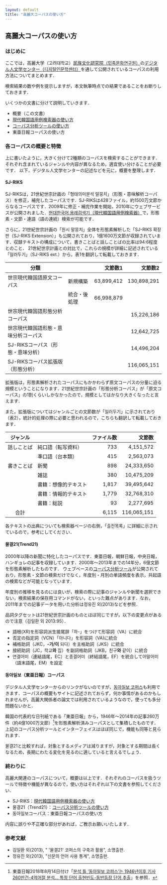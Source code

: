 ```yaml
---
layout: default
title: "高麗大コーパスの使い方"
---
```


## 高麗大コーパスの使い方

### はじめに

ここでは，高麗大学（고려대학교）[民族文化研究院（민족문화연구원）](https://riks.korea.ac.kr/)の[デジタル人文学センター（디지털인문학센터）](https://riks.korea.ac.kr/organization/digitalhumanities)を通して公開されているコーパスの利用方法についてまとめます．

検索結果の数や例を提示しますが，本文執筆時点での結果であることをお断りしておきます．

いくつかの文書に分けて説明していきます．

- 概要（この文書）
- [現代韓国語用例検索器の使い方](sjriks)
- [コーパス分析ツールの使い方](trend21)
- 東亜日報コーパスの使い方

### 各コーパスの概要と特徴

上に書いたように，大きく分けて2種類のコーパスを検索することができます．
それぞれ含まれているジャンルや内容が異なるため，適宜使い分けることが必要です．
以下，デジタル人文学センターの記述などを元に，概要を整理します．

#### SJ-RIKS

SJ-RIKSは，21世紀世宗計画の「형태의미분석 말뭉치」（形態・意味解析コーパス）を修正，補完したコーパスです．SJ-RIKSは428ファイル，約1500万文節からなるコーパスです．2009年に修正・補完作業を開始，2010年にウェブサービスが公開されました．[현대한국어 용례검색기（現代韓国語用例検索器）](http://riksdb.korea.ac.kr/)で，形態素・文節・連語（語の連続）検索が可能です．

さらに，21世紀世宗計画の「원시 말뭉치」全体を形態素解析した「SJ-RIKS 확장판（SJ-RIKS Extension）」も公開されており，1億1600万文節が収録されています．収録テキストの構成について，書きことばと話しことばの比率は94:6程度とのこと．
21世紀世宗計画との対比で，これらの規模が詳細に記述されている「일러두기」（SJ-RIKS ext.）から，表1を翻訳して転載しておきます．

|  分類  |  |  文節数1  |  文節数2  |
|--------------|---|----------:|-----------:|
| 世宗現代韓国語原文コーパス           | 新規構築     |   63,899,412| 130,898,291 |
|                                      | 統合・後処理 |   66,998,879|             |
| 世宗現代韓国語形態分析コーパス       |              |            |   15,226,186|
| 世宗現代韓国語形態・意味分析コーパス |              |            |   12,642,725|
| SJ-RIKSコーパス（形態・意味分析）    |              |            |   14,496,204|
| SJ-RIKSコーパス拡張版（形態分析）    |              |            |   116,065,151|

拡張版は，形態素解析されたコーパスにもかかわらず原文コーパスの分量に迫る規模ということになります．21世紀世宗計画の「形態分析コーパス」が「原文コーパス」の1割くらいしかなかったので，規模としてはかなり大きくなったと言えます．

また，拡張版についてはジャンルごとの文節数が「일러두기」に示されており（表2），統計的処理の際に必要と思われるので，こちらも翻訳して転載しておきます．

|   ジャンル   || ファイル数 |  文節数  |
|:----------:|:---|----------:|-----------:|
| 話しことば | 純口語（転写資料）   | 733        | 4,151,572|
|            | 準口語（台本類）     | 415        | 2,563,073|
| 書きことば | 新聞                 | 898        | 24,333,650|
|            | 雑誌                 | 380        | 10,475,209|
|            | 書籍：想像的テキスト | 1,817       | 39,495,642|
|            | 書籍：情報的テキスト | 1,779       | 32,768,310|
|            | 書籍：総説           | 93         | 2,277,695|
| 合計       || 6,115       | 116,065,151|

各テキストの出典についても検索器ページの右側，「출전목록」に詳細に示されているので，参考にしてください．

#### 물결21(Trend21)

2000年以降の新聞に特化したコーパスです．東亜日報，朝鮮日報，中央日報，ハンギョレの記事を収録しています．2000年～2013年までの14年分，6億文節を形態素解析したものです．
ウェブベースの[コーパス分析ツール](http://corpus.korea.ac.kr/)が公開されており，形態素・文節の検索だけでなく，年度別・月別の単語頻度を表示，共起語の検索などが可能となっています．

年度別の推移を見るのには良いが，検索の際に記事のジャンルや新聞を選択できない，検索結果の保存用コマンドがない，といった難点があります．なお，2011年までの記事データを用いた分析は정유진 외(2013)などを参照．

品詞タグセットは21世紀世宗計画のものとほぼ同じですが，以下の変更点があるので注意（김일환 외 2013:95）．

- 語根(XR)を形容詞派生接尾辞「하-」をつけて形容詞（VA）に統合
- 否定の指定詞（VCN）「아니다」を形容詞（VA)に統合
- 補格助詞（JKC，**-가/이** 되다）を主格助詞（JKS）に統合
- 接続助詞（JC，학교**와** 집）を副詞格助詞（JKB，친구**와** 같이）に統合
- 연결어미（連結語尾，EC）と종결어미（終結語尾，EF）を統合して어말어미（語末語尾，EM）を設定

#### 동아일보（東亜日報）コーパス

デジタル人文学センターからのリンクがないのですが，[동아일보 코퍼스](http://corpus.korea.ac.kr/donga/)も利用できます．コーパスの概要もサイトに記述されておらず，何か事情があるのかもしれませんが，高麗大関係者の論文では利用されているようなので，使っても多分問題ないかと．

韓国の代表的な日刊紙である「東亜日報」から，1946年～2014年の記事260万件（約4億1000万文節）[^donga_article1]を形態素解析済みコーパスとして集積したものです．上記のコーパス分析ツールとインターフェイスはほぼ同じで，機能も同等と見られます．

물결21と比較すれば，対象とするメディアは減りますが，対象とする期間は長くなるため，長期にわたる変化を見るのに適していると言えるでしょう．

### 終わりに

高麗大関連のコーパスについて，概要は以上です．それぞれのコーパスを扱うツールで特徴や機能が異なるので，使い方はそれぞれ以下の文書を参照してください．

- SJ-RIKS：[現代韓国語用例検索器の使い方](sjriks)
- 물결21（Trend21）：[コーパス分析ツールの使い方](trend21)
- 동아일보コーパス：東亜日報コーパスの使い方

内容に誤りや不正確な部分があれば，ご教示お願いいたします．

### 参考文献

- 김일환 외(2013), " '물결21' 코퍼스의 구축과 활용", 소명출판.
- 정유진 외(2013), "신문의 언어 사용 통계", 소명출판.

[^donga_article1]: 東亜日報2018年8月14日付け「[분석 틀 ‘동아일보 코퍼스’는 1946년이후 기사 260만건-4억어절 분석… 특정 단어 출현빈도-동반등장 단어 추출](https://www.donga.com/news/Culture/article/all/20180814/91504067/1)」を参照．
